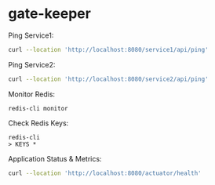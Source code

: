 # gate-keeper

Ping Service1:
```bash
curl --location 'http://localhost:8080/service1/api/ping'
```

Ping Service2:
```bash
curl --location 'http://localhost:8080/service2/api/ping'
```

Monitor Redis:
```
redis-cli monitor
```

Check Redis Keys: 
```
redis-cli
> KEYS *
```

Application Status & Metrics:
```bash
curl --location 'http://localhost:8080/actuator/health'
```